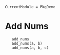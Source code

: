 ```@meta
CurrentModule = PkgDemo
```

# Add Nums

```@docs
   add_nums
   add_nums(a, b)
   add_nums(a, b, c)
```
